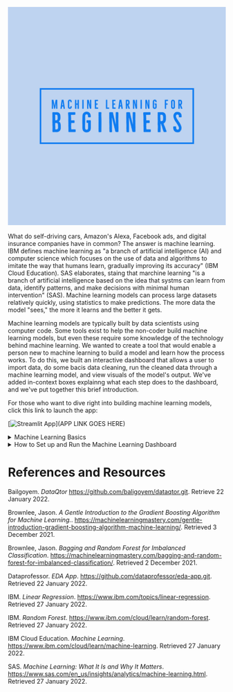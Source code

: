 ![Machine Learning for Beginners Logo](https://github.com/pdellis85/MLFB/blob/main/Machine%20Learning%20for%20Beginners-logos.jpeg)

What do self-driving cars, Amazon's Alexa, Facebook ads, and digital insurance companies have in common?  The answer is machine learning.  IBM defines machine learning as "a branch of artificial intelligence (AI) and computer science which focuses on the use of data and algorithms to imitate the way that humans learn, gradually improving its accuracy" (IBM Cloud Education).  SAS elaborates, staing that marchine learning "is a branch of artificial intelligence based on the idea that systms can learn from data, identify patterns, and make decisions with minimal human intervention" (SAS).  Machine learning models can process large datasets relatively quickly, using statistics to make predictions.  The more data the model "sees," the more it learns and the better it gets.

Machine learning models are typically built by data scientists using computer code.  Some tools exist to help the non-coder build machine learning models, but even these require some knowledge of the technology behind machine learning.  We wanted to create a tool that would enable a person new to machine learning to build a model and learn how the process works.  To do this, we built an interactive dashboard that allows a user to import data, do some bacis data cleaning, run the cleaned data through a machine learning model, and view visuals of the model's output.  We've added in-context boxes explainng what each step does to the dashboard, and we've put together this brief introduction.

For those who want to dive right into building machine learning models, click this link to launch the app:

[![Streamlit App](https://static.streamlit.io/badges/streamlit_badge_black_white.svg)](APP LINK GOES HERE)

<details>
  
<summary>Machine Learning Basics</summary>

THe Machine Learning for Beginners dashboard has four models available for selection.  
  
The first model is a simple linear regression model.  Linear regression is a model that looks for a linear relationship between variables.  In the simplest form of the model, two variables are used.  The dependent variable is the variable that the model will predict.  The predicted values of the dependent variable are dependent on the behavior of the other variable, the indepdendent variable.  

The Decision Tree is a supervised learning method. A decision tree model predicts target values by using the features of a dataset to make decisions.  For classification problems, 
  
The Random Forest Classifier is a meta estimator that creates several decision trees from sub-sets of data and averages the results of each to make predictions.  Since the model uses multiple decision trees (classifiers), Random Forest is an ensemble learning method.  Each decision tree in the ensemble makes its own predictions and the results are compiled, with the most common result being identified.  The decision trees are not correlated with each other.  
  
The Gradient Boosting Classifier is an additive model that combines other models together to create one model that performs better than its parts.

</details>

<details>
  
<summary>How to Set up and Run the Machine Learning Dashboard</summary>
  
1. Create a new conda environment on your computer by running the following command in the Anaconda Powershell:
```
conda create -n mlfb python=3.7.9
```
2. Once the new environment has been created, activate the environment by running the following command in the Anaconda Powershell:
```
conda activate mlfb
```
3.  Run the following command to download the requirements.txt file:  
```
wget https://github.com/pdellis85/MLFB/blob/1219ec8af37089d0c02583ec6da01cdcee0bea53/Sample%20code/requirements.txt REPLACE  WITH PERM LINK FOR FINAL DRAFT
```
4.  Enter the following command to install all of the libraries and dependencies you'll need to run the dashboard:
```
condainstall -r requirements.txt
```
5.  Download the contents of this repository from https://github.com/pdellis85/MLFB/archive/refs/heads/main.zip.  Unzip the file and move the MLFB file somewhere on your computer (like your desktop).  You can also clone this repository using the command prompt or [Git Hub Dekstop](https://desktop.github.com/).
  
6.  Use the cd command to change directories.  You'll need to navigate to the directory where you put the MLFB file in step 5.
  
7.  Launch the app with the following command:
```
streamlit run app.py  
```  
</details>

# References and Resources

Bailgoyem.  *DataQtor*  https://github.com/baligoyem/dataqtor.git.  Retrieve 22 January 2022.

Brownlee, Jason. *A Gentle Introduction to the Gradient Boosting Algorithm for Machine Learning.*. https://machinelearningmastery.com/gentle-introduction-gradient-boosting-algorithm-machine-learning/. Retrieved 3 December 2021.

Brownlee, Jason. *Bagging and Random Forest for Imbalanced Classification*. https://machinelearningmastery.com/bagging-and-random-forest-for-imbalanced-classification/. Retrieved 2 December 2021.

Dataprofessor.  *EDA App*.  https://github.com/dataprofessor/eda-app.git.  Retrieved 22 January 2022.

IBM.  *Linear Regression*. https://www.ibm.com/topics/linear-regression.  Retrieved 27 January 2022.

IBM.  *Random Forest*.  https://www.ibm.com/cloud/learn/random-forest.  Retrieved 27 January 2022.

IBM Cloud Education. *Machine Learning*. https://www.ibm.com/cloud/learn/machine-learning.  Retrieved 27 January 2022.

SAS. *Machine Learning: What It Is and Why It Matters*.  https://www.sas.com/en_us/insights/analytics/machine-learning.html.  Retrieved 27 January 2022.


